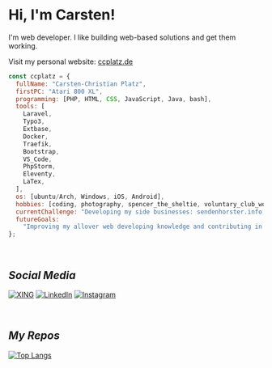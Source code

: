 # Hi, I'm Carsten!

I'm web developer. I like building web-based solutions and get them working.

Visit my personal website: [ccplatz.de](https://ccplatz.de)

```javascript
const ccplatz = {
  fullName: "Carsten-Christian Platz",
  firstPC: "Atari 800 XL",
  programming: [PHP, HTML, CSS, JavaScript, Java, bash],
  tools: [
    Laravel,
    Typo3,
    Extbase,
    Docker,
    Traefik,
    Bootstrap,
    VS_Code,
    PhpStorm,
    Eleventy,
    LaTex,
  ],
  os: [ubuntu/Arch, Windows, iOS, Android],
  hobbies: [coding, photography, spencer_the_sheltie, voluntary_club_work],
  currentChallenge: "Developing my side businesses: sendenhorster.info, event photography and building websites",
  futureGoals:
    "Improving my allover web developing knowledge and contributing in open source projects",
};
```

<br>

## _Social Media_

[![XING](https://img.shields.io/badge/xing-%23006567.svg?style=for-the-badge&logo=xing&logoColor=white)](https://www.xing.com/profile/CarstenChristian_Platz/cv)
[![LinkedIn](https://img.shields.io/badge/linkedin-%230077B5.svg?style=for-the-badge&logo=linkedin&logoColor=white)](https://www.linkedin.com/in/carsten-christian-platz-7707aa279/)
[![Instagram](https://img.shields.io/badge/Instagram-%23E4405F.svg?style=for-the-badge&logo=Instagram&logoColor=white)](https://www.instagram.com/ccplatz/)

<br>

## _My Repos_

[![Top Langs](https://github-readme-stats.vercel.app/api/top-langs/?username=ccplatz&theme=dark&hide_border=false&no-bg=true&no-frame=true&langs_count=10)](https://github.com/anuraghazra/github-readme-stats)
